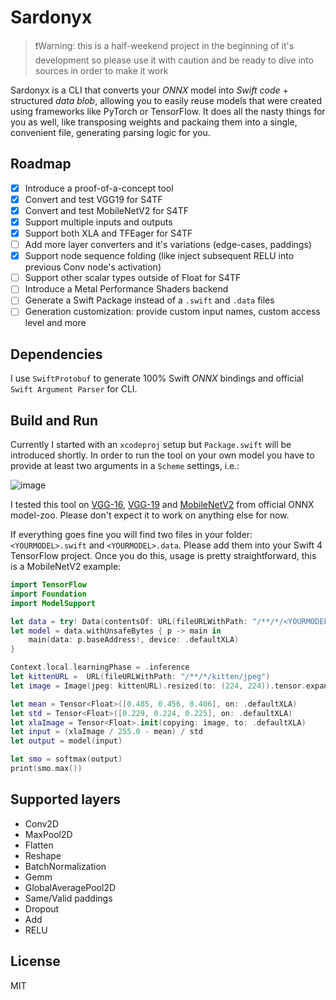 #  Sardonyx 

> ❗️Warning: this is a half-weekend project in the beginning of it's development so please use it with caution and be ready to dive into sources in order to make it work

Sardonyx is a CLI that converts your *ONNX* model into *Swift code* + structured *data blob*, allowing you to easily reuse models that were created using frameworks like PyTorch or TensorFlow. It does all the nasty things for you as well, like transposing weights and packaing them into a single, convenient file, generating parsing logic for you. 

## Roadmap 

- [x] Introduce a proof-of-a-concept tool
- [x] Convert and test VGG19 for S4TF
- [x] Convert and test MobileNetV2 for S4TF
- [x] Support multiple inputs and outputs
- [x] Support both XLA and TFEager for S4TF
- [ ] Add more layer converters and it's variations (edge-cases, paddings)
- [x] Support node sequence folding (like inject subsequent RELU into previous Conv node's activation)
- [ ] Support other scalar types outside of Float for S4TF 
- [ ] Introduce a Metal Performance Shaders backend 
- [ ] Generate a Swift Package instead of a `.swift` and `.data` files
- [ ] Generation customization: provide custom input names, custom access level and more

## Dependencies

I use `SwiftProtobuf` to generate 100% Swift *ONNX* bindings and official `Swift Argument Parser` for CLI.

## Build and Run

Currently I started with an `xcodeproj` setup but `Package.swift` will be introduced shortly. In order to run the tool on your own model you have to provide at least two arguments in a `Scheme` settings, i.e.: 

![image](https://i.imgur.com/NmWnKZN.png)

I tested this tool on [VGG-16](https://github.com/onnx/models/blob/master/vision/classification/vgg/model/vgg16-7.onnx), [VGG-19](https://github.com/onnx/models/blob/master/vision/classification/vgg/model/vgg19-7.onnx) and [MobileNetV2](https://github.com/onnx/models/blob/master/vision/classification/mobilenet/model/mobilenetv2-7.onnx) from official ONNX model-zoo. Please don't expect it to work on anything else for now. 

If everything goes fine you will find two files in your folder: `<YOURMODEL>.swift` and `<YOURMODEL>.data`. Please add them into your Swift 4 TensorFlow project. Once you do this, usage is pretty straightforward, this is a MobileNetV2 example:


```swift
import TensorFlow
import Foundation
import ModelSupport

let data = try! Data(contentsOf: URL(fileURLWithPath: "/**/*/<YOURMODEL>.data"))
let model = data.withUnsafeBytes { p -> main in
    main(data: p.baseAddress!, device: .defaultXLA)
}

Context.local.learningPhase = .inference
let kittenURL =  URL(fileURLWithPath: "/**/*/kitten/jpeg")
let image = Image(jpeg: kittenURL).resized(to: (224, 224)).tensor.expandingShape(at: 0)

let mean = Tensor<Float>([0.485, 0.456, 0.406], on: .defaultXLA)
let std = Tensor<Float>([0.229, 0.224, 0.225], on: .defaultXLA)
let xlaImage = Tensor<Float>.init(copying: image, to: .defaultXLA)
let input = (xlaImage / 255.0 - mean) / std
let output = model(input)

let smo = softmax(output)
print(smo.max())
```

## Supported layers

- Conv2D
- MaxPool2D
- Flatten
- Reshape
- BatchNormalization
- Gemm
- GlobalAveragePool2D
- Same/Valid paddings
- Dropout
- Add
- RELU

## License
MIT
